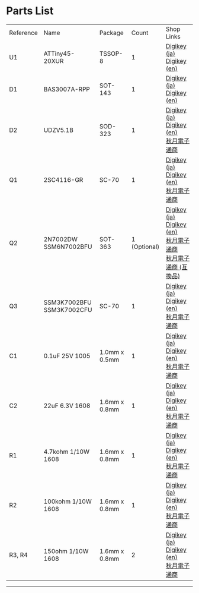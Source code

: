 # Parts List

<table>
  <tr>
    <td>Reference</td>
    <td>Name</td>
    <td>Package</td>
    <td>Count</td>
    <td>Shop Links</td>
  </tr>
  <tr>
    <td>U1</td>
    <td>ATTiny45-20XUR</td>
    <td>TSSOP-8</td>
    <td>1</td>
    <td><a href="https://www.digikey.jp/product-detail/ja/microchip-technology/ATTINY45-20XUR/ATTINY45-20XURCT-ND/2774364">Digikey (ja)</a><br />
    <a href="https://www.digikey.jp/product-detail/en/microchip-technology/ATTINY45-20XUR/ATTINY45-20XURCT-ND/2774364">Digikey (en)</a></td>
  </tr>
  <tr>
    <td>D1</td>
    <td>BAS3007A-RPP</td>
    <td>SOT-143</td>
    <td>1</td>
    <td><a href="https://www.digikey.jp/product-detail/ja/infineon-technologies/BAS3007ARPPE6327HTSA1/BAS3007ARPPE6327HTSA1CT-ND/2023144">Digikey (ja)</a><br />
    <a href="https://www.digikey.jp/product-detail/en/infineon-technologies/BAS3007ARPPE6327HTSA1/BAS3007ARPPE6327HTSA1CT-ND/2023144">Digikey (en)</a></td>
  </tr>
  <tr>
    <td>D2</td>
    <td>UDZV5.1B</td>
    <td>SOD-323</td>
    <td>1</td>
    <td><a href="https://www.digikey.jp/product-detail/ja/rohm-semiconductor/UDZVTE-175-1B/UDZVTE-175-1BCT-ND/4571455">Digikey (ja)</a><br />
    <a href="https://www.digikey.jp/product-detail/en/rohm-semiconductor/UDZVTE-175-1B/UDZVTE-175-1BCT-ND/4571455">Digikey (en)</a><br />
    <a href="https://akizukidenshi.com/catalog/g/gI-07434/">秋月電子通商</a></td>
  </tr>
  <tr>
    <td>Q1</td>
    <td>2SC4116-GR</td>
    <td>SC-70</td>
    <td>1</td>
    <td><a href="https://www.digikey.jp/product-detail/ja/toshiba-semiconductor-and-storage/2SC4116-GR-LF/2SC4116-GRLFCT-ND/3191333">Digikey (ja)</a><br />
    <a href="https://www.digikey.jp/product-detail/en/toshiba-semiconductor-and-storage/2SC4116-GR-LF/2SC4116-GRLFCT-ND/3191333">Digikey (en)</a><br />
    <a href="https://akizukidenshi.com/catalog/g/gI-02705/">秋月電子通商</a></td>
  </tr>
  <tr>
    <td>Q2</td>
    <td>2N7002DW
    <br />SSM6N7002BFU</td>
    <td>SOT-363</td>
    <td>1 (Optional)</td>
    <td><a href="https://www.digikey.jp/product-detail/ja/diodes-incorporated/2N7002DW-7-F/2N7002DW-FDICT-ND/750003">Digikey (ja)</a><br />
    <a href="https://www.digikey.jp/product-detail/en/diodes-incorporated/2N7002DW-7-F/2N7002DW-FDICT-ND/750003">Digikey (en)</a><br />
    <a href="https://akizukidenshi.com/catalog/g/gI-05999/">秋月電子通商</a><br />
    <a href="https://akizukidenshi.com/catalog/g/gI-08465/">秋月電子通商 (互換品)</a></td>
  </tr>
  <tr>
    <td>Q3</td>
    <td>SSM3K7002BFU<br>SSM3K7002CFU</td>
    <td>SC-70</td>
    <td>1</td>
    <td><a href="https://www.digikey.jp/product-detail/ja/toshiba-semiconductor-and-storage/SSM3K7002CFU-LF/SSM3K7002CFULFCT-ND/5403475">Digikey (ja)</a><br />
    <a href="https://www.digikey.jp/product-detail/en/toshiba-semiconductor-and-storage/SSM3K7002CFU-LF/SSM3K7002CFULFCT-ND/5403475">Digikey (en)</a><br />
    <a href="https://akizukidenshi.com/catalog/g/gI-08576/">秋月電子通商</a></td>
  </tr>
  <tr>
    <td>C1</td>
	  <td>0.1uF 25V 1005</td>
	  <td>1.0mm x 0.5mm</td>
	  <td>1</td>
    <td><a href="https://www.digikey.jp/product-detail/ja/murata-electronics/GRM155R71H104KE14J/490-13342-1-ND/5973352">Digikey (ja)</a><br />
    <a href="https://www.digikey.jp/product-detail/en/murata-electronics/GRM155R71H104KE14J/490-13342-1-ND/5973352">Digikey (en)</a><br />
    <a href="https://akizukidenshi.com/catalog/g/gP-13377/">秋月電子通商</a></td>
  </tr>
  <tr>
    <td>C2</td>
    <td>22uF 6.3V 1608</td>
    <td>1.6mm x 0.8mm</td>
    <td>1</td>
    <td><a href="https://www.digikey.jp/product-detail/ja/murata-electronics/GRM188R60J226MEA0D/490-7611-1-ND/4280544">Digikey (ja)</a><br />
    <a href="https://www.digikey.jp/product-detail/en/murata-electronics/GRM188R60J226MEA0D/490-7611-1-ND/4280544">Digikey (en)</a><br />
    <a href="https://akizukidenshi.com/catalog/g/gP-08062/">秋月電子通商</a></td>
  </tr>
  <tr>
    <td>R1</td>
    <td>4.7kohm 1/10W 1608</td>
    <td>1.6mm x 0.8mm</td>
    <td>1</td>
    <td><a href="https://www.digikey.jp/products/ja/resistors/chip-resistor-surface-mount/52?k=&pkeyword=&sv=0&pv2085=u4.7+kOhms&sf=1&FV=-8%7C52%2C16%7C39246&quantity=&ColumnSort=0&page=1&pageSize=25">Digikey (ja)</a><br />
    <a href="https://www.digikey.jp/products/en/resistors/chip-resistor-surface-mount/52?k=&pkeyword=&sv=0&pv2085=u4.7+kOhms&sf=1&FV=-8%7C52%2C16%7C39246&quantity=&ColumnSort=0&page=1&pageSize=25">Digikey (en)</a><br />
    <a href="https://akizukidenshi.com/catalog/g/gR-14121/">秋月電子通商</a></td>
  </tr>
  <tr>
    <td>R2</td>
    <td>100kohm 1/10W 1608</td>
    <td>1.6mm x 0.8mm</td>
    <td>1</td>
    <td><a href="https://www.digikey.jp/products/ja/resistors/chip-resistor-surface-mount/52?k=&pkeyword=&sv=0&pv2085=u100+kOhms&sf=1&FV=-8%7C52%2C16%7C39246&quantity=&ColumnSort=0&page=1&pageSize=25">Digikey (ja)</a><br />
    <a href="https://www.digikey.jp/products/en/resistors/chip-resistor-surface-mount/52?k=&pkeyword=&sv=0&pv2085=u100+kOhms&sf=1&FV=-8%7C52%2C16%7C39246&quantity=&ColumnSort=0&page=1&pageSize=25">Digikey (en)</a><br />
    <a href="https://akizukidenshi.com/catalog/g/gR-15321/">秋月電子通商</a></td>
  </tr>
  <tr>
    <td>R3, R4</td>
    <td>150ohm 1/10W 1608</td>
    <td>1.6mm x 0.8mm</td>
    <td>2</td>
    <td><a href="https://www.digikey.jp/products/ja/resistors/chip-resistor-surface-mount/52?k=&pkeyword=&sv=0&pv2085=u150+Ohms&sf=1&FV=-8%7C52%2C16%7C39246&quantity=&ColumnSort=0&page=1&pageSize=25">Digikey (ja)</a><br />
    <a href="https://www.digikey.jp/products/en/resistors/chip-resistor-surface-mount/52?k=&pkeyword=&sv=0&pv2085=u150+Ohms&sf=1&FV=-8%7C52%2C16%7C39246&quantity=&ColumnSort=0&page=1&pageSize=25">Digikey (en)</a><br />
    <a href="https://akizukidenshi.com/catalog/g/gR-06151/">秋月電子通商</a></td>
  </tr>
</table>

---






